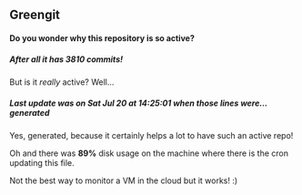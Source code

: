 ## Greengit

#### Do you wonder why this repository is so active?

##### After all it has 3810 commits!

But is it *really* active? Well...

##### Last update was on Sat Jul 20 at 14:25:01 when those lines were... generated

Yes, generated, because it certainly helps a lot to have such an active repo!

Oh and there was **89%** disk usage on the machine
where there is the cron updating this file.

Not the best way to monitor a VM in the cloud but it works! :)
